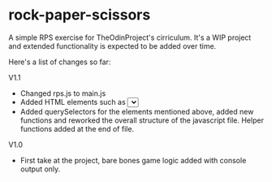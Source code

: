 # rock-paper-scissors
A simple RPS exercise for TheOdinProject's cirriculum. 
It's a WIP project and extended functionality is expected to be added over time.

Here's a list of changes so far:

V1.1
- Changed rps.js to main.js
- Added HTML elements such as <select>, <h1> and <p> for making a choice and displaying the game results accordingly.
- Added querySelectors for the elements mentioned above, added new functions and reworked the overall structure of the javascript file. Helper functions added at the end of file.

  
  
V1.0
- First take at the project, bare bones game logic added with console output only.
